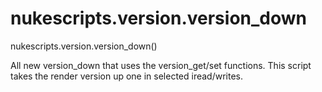 # nukescripts.version.version_down
nukescripts.version.version_down()

All new version_down that uses the version_get/set functions. This script takes the render version up one in selected iread/writes.